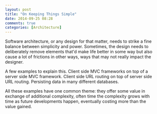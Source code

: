 ```yaml
---
layout: post
title: "On Keeping Things Simple"
date: 2014-09-25 08:28
comments: true
categories: [Architecture]
---
```


Software architecture, or any design for that matter, needs to strike a fine balance between simplicity and power. Sometimes, the design needs to deliberately remove elements that'd make life better in some way but also cause a lot of frictions in other ways, ways that may not really impact the designer.

A few examples to explain this. Client side MVC frameworks on top of a server side MVC framework. Client side URL routing on top of server side URL routing. Persisting data in many different databases.

All these examples have one common theme: they offer some value in exchange of additional complexity, often time the complexity grows with time as future developments happen, eventually costing more than the value gained.